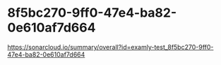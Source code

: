 # 8f5bc270-9ff0-47e4-ba82-0e610af7d664
https://sonarcloud.io/summary/overall?id=examly-test_8f5bc270-9ff0-47e4-ba82-0e610af7d664
